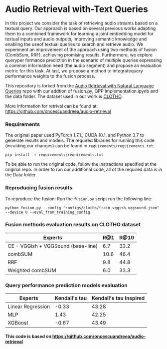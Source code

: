 # Audio Retrieval with-Text Queries

In this project we consider the task of retrieving audio streams based on a textual query. Our approach is based on several previous works adapting them to a combined framework for learning a joint embedding model for textual inputs and audio outputs, improving semantic knowledge and enabling the useof textual queries to search and retrieve audio. We experiment an improvement of the approach using two methods of fusion (CombSum, RRF), achieving promising results. Furthermore, we explore queryper formance  prediction in the scenario of multiple queries expressing a common information need (the audio segment) and propose an evaluation metric for this task. At last, we propose a method to integratequery performance weights to the fusion process.

This repository is forked from the [Audio Retrieval with Natural Language Queries](https://arxiv.org/pdf/2105.02192.pdf) repo with our addtion of fusion.py, QPP Implementation.ipynb and the data folder. The dataset used in our work is [CLOTHO](https://arxiv.org/pdf/1910.09387.pdf).

More information for retrival can be found at: https://github.com/oncescuandreea/audio-retrieval

### Requirements

The original paper used PyTorch 1.7.1., CUDA 10.1, and Python 3.7 to generate results and models. The required libraries for running this code (inculding our changes) can be found in `requirements/requirements.txt`.

```
pip install -r requirements/requirements.txt
```

To be able to run the original code, follow the instractions specified at the original repo. In order to run our additional code, all of the required data is in the Data folder. 

### Reproducing fusion results

To reproduce the fusion:
Run the `fusion.py` script run the following line:
```
python fusion.py --config "configs/clotho/train-vggish-vggsound.json" --device 0 --eval_from_training_config
```
### Fusion methods evaluation results on CLOTHO dataset

| Experts  | R@1 | R@10 |
| ----- | ---- | --- | 
| CE - VGGish + VGGSound  (base-line)  | 6.7 | 33.2 | 
| combSUM   | 10.6  | 46.4 | 
| RRF   | 9.8  | 44.8 | 
| Weighted combSUM  | 6.0  | 33.3 |

### Query performance prediction models evaluation
| Experts | Kendall's tau | Kendall's tau Inspired | 
| ----- | ---- | --- | 
| Linear Regression  | -0.33  | 43.28 | 
| MLP    | 1.43  | 42.25 | 
| XGBoost  | -0.67  | 43.49 | 

#### This code is based on https://github.com/oncescuandreea/audio-retrieval

